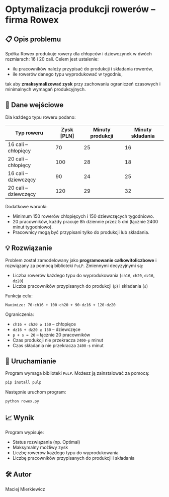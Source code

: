 # Optymalizacja produkcji rowerów – firma Rowex

## 📋 Opis problemu

Spółka Rowex produkuje rowery dla chłopców i dziewczynek w dwóch rozmiarach: 16 i 20 cali. Celem jest ustalenie:

- ilu pracowników należy przypisać do produkcji i składania rowerów,
- ile rowerów danego typu wyprodukować w tygodniu,

tak aby **zmaksymalizować zysk** przy zachowaniu ograniczeń czasowych i minimalnych wymagań produkcyjnych.

## 🧮 Dane wejściowe

Dla każdego typu roweru podano:

| Typ roweru              | Zysk [PLN] | Minuty produkcji | Minuty składania |
|-------------------------|------------|------------------|------------------|
| 16 cali – chłopięcy     | 70         | 25               | 16               |
| 20 cali – chłopięcy     | 100        | 28               | 18               |
| 16 cali – dziewczęcy    | 90         | 24               | 25               |
| 20 cali – dziewczęcy    | 120        | 29               | 32               |

Dodatkowe warunki:
- Minimum 150 rowerów chłopięcych i 150 dziewczęcych tygodniowo.
- 20 pracowników, każdy pracuje 8h dziennie przez 5 dni (łącznie 2400 minut tygodniowo).
- Pracownicy mogą być przypisani tylko do produkcji lub składania.

## 💡 Rozwiązanie

Problem został zamodelowany jako **programowanie całkowitoliczbowe** i rozwiązany za pomocą biblioteki `PuLP`. Zmiennymi decyzyjnymi są:

- Liczba rowerów każdego typu do wyprodukowania (`ch16`, `ch20`, `dz16`, `dz20`)
- Liczba pracowników przypisanych do produkcji (`p`) i składania (`s`)

Funkcja celu:
```
Maximize: 70·ch16 + 100·ch20 + 90·dz16 + 120·dz20
```

Ograniczenia:
- `ch16 + ch20 ≥ 150` – chłopięce
- `dz16 + dz20 ≥ 150` – dziewczęce
- `p + s = 20` – łącznie 20 pracowników
- Czas produkcji nie przekracza `2400·p` minut
- Czas składania nie przekracza `2400·s` minut

## 🚀 Uruchamianie

Program wymaga biblioteki `PuLP`. Możesz ją zainstalować za pomocą:

```bash
pip install pulp
```

Następnie uruchom program:

```bash
python rowex.py
```

## 📈 Wynik

Program wypisuje:

- Status rozwiązania (np. Optimal)
- Maksymalny możliwy zysk
- Liczbę rowerów każdego typu do wyprodukowania
- Liczbę pracowników przypisanych do produkcji i składania

## 🛠️ Autor

Maciej Mierkiewicz
